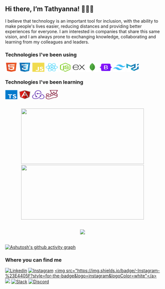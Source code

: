 ## Hi there, I’m Tathyanna! 👩🏻‍💻
I believe that technology is an important tool for inclusion, with the ability to make people's lives easier, reducing distances and providing better experiences for everyone. 
I am interested in companies that share this same vision, and I am always prone to exchanging knowledge, collaborating and learning from my colleagues and leaders.

### Technologies I've been using 
<div style="display: inline_block">
  <img align="center" alt="Tathy-HTML" height="30" width="40" src="https://raw.githubusercontent.com/devicons/devicon/master/icons/html5/html5-original.svg">
  <img align="center" alt="Tathy-CSS" height="30" width="40" src="https://raw.githubusercontent.com/devicons/devicon/master/icons/css3/css3-original.svg">
  <img align="center" alt="Tathy-Js" height="30" width="40" src="https://raw.githubusercontent.com/devicons/devicon/master/icons/javascript/javascript-plain.svg"> 
  <img align="center" alt="Tathy-React" height="30" width="40" src="https://raw.githubusercontent.com/devicons/devicon/master/icons/react/react-original.svg">  
  <img align="center" alt="Tathy-Node" height="30" width="40" src="https://raw.githubusercontent.com/devicons/devicon/master/icons/nodejs/nodejs-original.svg">
  <img align="center" alt="Tathy-express" height="30" width="40" src="https://raw.githubusercontent.com/devicons/devicon/master/icons/express/express-original.svg">
  <img align="center" alt="Tathy-mongodb" height="30" width="40" src="https://raw.githubusercontent.com/devicons/devicon/master/icons/mongodb/mongodb-original.svg"> 
  <img align="center" alt="Tathy-boots" height="30" width="40" src="https://raw.githubusercontent.com/devicons/devicon/master/icons/bootstrap/bootstrap-original.svg">
  <img align="center" alt="Tathy-tail" height="30" width="40" src="https://raw.githubusercontent.com/devicons/devicon/master/icons/tailwindcss/tailwindcss-plain.svg">
  <img align="center" alt="Tathy-mui" height="30" width="40" src="https://raw.githubusercontent.com/devicons/devicon/master/icons/materialui/materialui-original.svg"> 
  
  
### Technologies I've been learning
<div style="display: inline_block">
 <img align="center" alt="Tathy-ts" height="30" width="40" src="https://raw.githubusercontent.com/devicons/devicon/master/icons/typescript/typescript-plain.svg">
 <img align="center" alt="Tathy-angular" height="30" width="40" src="https://raw.githubusercontent.com/devicons/devicon/master/icons/angularjs/angularjs-original.svg">
 <img align="center" alt="Tathy-redux" height="30" width="40" src="https://raw.githubusercontent.com/devicons/devicon/master/icons/redux/redux-original.svg">
 <img align="center" alt="Tathy-jest" height="30" width="40" src="https://raw.githubusercontent.com/devicons/devicon/master/icons/jest/jest-plain.svg">
</div>

##
<div style="display: inline_block" align="center">
  <a href="https://github.com/Tathy-Max/github-readme-stats">
  <img height="180em" width="400px" src="https://github-readme-stats.vercel.app/api?username=Tathy-Max&show_icons=true&theme=dracula&include_all_commits=true&count_private=true"/>     <img height="178em" width="400px" src="https://github-readme-stats.vercel.app/api/top-langs/?username=Tathy-Max&layout=compact&langs_count=7&theme=dracula"/>
</div>

##  
  
<p align="center">
  <img src="https://github-profile-trophy.vercel.app/?username=Tathy-Max&theme=dracula&row=2&no-bg=true&column=3&margin-w=15&margin-h=15" />
</p>  

##

[![Ashutosh's github activity graph](https://github-readme-activity-graph.cyclic.app/graph?username=Tathy-Max&bg_color=0d1117&color=fb047b&line=fb7ecd&point=ffbde0&area=true&hide_border=true)](https://github.com/ashutosh00710/github-readme-activity-graph)
  

### Where you can find me
[![Linkedin](https://img.shields.io/badge/LinkedIn-0077B5?style=for-the-badge&logo=linkedin&logoColor=white)](https://www.linkedin.com/in/tathyanna-maximiano/)
[![Instagram](https://img.shields.io/badge/-Instagram-%23E4405F?style=for-the-badge&logo=instagram&logoColor=white)](https://https://www.instagram.com/tathyanna_maximiano)
<a href="https://instagram.com/tathyanna_maximiano" target="_blank"><img src="https://img.shields.io/badge/-Instagram-%23E4405F?style=for-the-badge&logo=instagram&logoColor=white"</a>  
<a href = "mailto:tathymax.dev@gmail.com"> <img src="https://img.shields.io/badge/-Gmail-%23333?style=for-the-badge&logo=gmail&logoColor=white" target="_blank"></a>
[![Slack](https://img.shields.io/badge/Slack-4A154B?style=for-the-badge&logo=slack&logoColor=white)](tathyanna.maximiano)
[![Discord](https://img.shields.io/badge/Discord-7289DA?style=for-the-badge&logo=discord&logoColor=white)](Tathyanna#5882)






